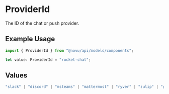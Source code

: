 # ProviderId

The ID of the chat or push provider.

## Example Usage

```typescript
import { ProviderId } from "@novu/api/models/components";

let value: ProviderId = "rocket-chat";
```

## Values

```typescript
"slack" | "discord" | "msteams" | "mattermost" | "ryver" | "zulip" | "grafana-on-call" | "getstream" | "rocket-chat" | "whatsapp-business" | "fcm" | "apns" | "expo" | "one-signal" | "pushpad" | "push-webhook" | "pusher-beams"
```